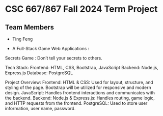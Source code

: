 # CSC 667/867 Fall 2024 Term Project

## Team Members

- Ting Feng 

- A Full-Stack Game Web Applications : 

Secrets Game : Don’t tell your secrets to others.

Tech Stack:
Frontend: HTML, CSS, Bootstrap, JavaScript
Backend: Node.js, Express.js
Database: PostgreSQL

Project Overview:
Frontend:
HTML & CSS: Used for layout, structure, and styling of the page. Bootstrap will be utilized for responsive and modern design.
JavaScript: Handles frontend interactions and communicates with the backend.
Backend:
Node.js & Express.js: Handles routing, game logic, and HTTP requests from the frontend.
PostgreSQL: Used to store user information, user name, password.





